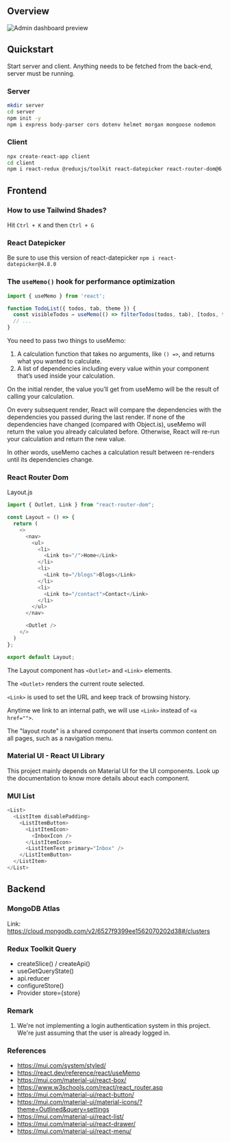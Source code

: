 ## Overview

![Admin dashboard preview](https://cdn.discordapp.com/attachments/1156979128948510793/1163159541387644928/image.png?ex=653e8fbd&is=652c1abd&hm=1b3cf4302e321146fca4d9bfefad79b8dd8549741748e77c7369de4f8b027dc9&)

## Quickstart

Start server and client. Anything needs to be fetched from the back-end, server must be running.

### Server

```bash
mkdir server
cd server
npm init -y
npm i express body-parser cors dotenv helmet morgan mongoose nodemon
```

### Client

```bash
npx create-react-app client
cd client
npm i react-redux @reduxjs/toolkit react-datepicker react-router-dom@6 @mui/material @emotion/react @emotion/styled @mui/icons-material @mui/x-data-grid  @nivo/core @nivo/bar @nivo/pie
```

## Frontend

### How to use Tailwind Shades?

Hit `Ctrl + K` and then `Ctrl + G` 

### React Datepicker

Be sure to use this version of react-datepicker `npm i react-datepicker@4.8.0`

### The `useMemo()` hook for performance optimization

```js
import { useMemo } from 'react';

function TodoList({ todos, tab, theme }) {
  const visibleTodos = useMemo(() => filterTodos(todos, tab), [todos, tab]);
  // ...
}
```
You need to pass two things to useMemo:

1. A calculation function that takes no arguments, like `() =>`, and returns what you wanted to calculate.
2. A list of dependencies including every value within your component that’s used inside your calculation.

On the initial render, the value you’ll get from useMemo will be the result of calling your calculation.

On every subsequent render, React will compare the dependencies with the dependencies you passed during the last render. If none of the dependencies have changed (compared with Object.is), useMemo will return the value you already calculated before. Otherwise, React will re-run your calculation and return the new value.

In other words, useMemo caches a calculation result between re-renders until its dependencies change.

### React Router Dom

Layout.js
```js
import { Outlet, Link } from "react-router-dom";

const Layout = () => {
  return (
    <>
      <nav>
        <ul>
          <li>
            <Link to="/">Home</Link>
          </li>
          <li>
            <Link to="/blogs">Blogs</Link>
          </li>
          <li>
            <Link to="/contact">Contact</Link>
          </li>
        </ul>
      </nav>

      <Outlet />
    </>
  )
};

export default Layout;
```
The Layout component has `<Outlet>` and `<Link>` elements.

The `<Outlet>` renders the current route selected.

`<Link>` is used to set the URL and keep track of browsing history.

Anytime we link to an internal path, we will use `<Link>` instead of `<a href="">`.

The "layout route" is a shared component that inserts common content on all pages, such as a navigation menu.

### Material UI - React UI Library

This project mainly depends on Material UI for the UI components. Look up the documentation to know more details about each component.

### MUI List

```js
<List>
  <ListItem disablePadding>
    <ListItemButton>
      <ListItemIcon>
        <InboxIcon />
      </ListItemIcon>
      <ListItemText primary="Inbox" />
    </ListItemButton>
  </ListItem>
</List>
```

## Backend

### MongoDB Atlas

Link: https://cloud.mongodb.com/v2/6527f9399ee1562070202d38#/clusters

### Redux Toolkit Query

- createSlice() / createApi()
- useGetQueryState()
- api.reducer
- configureStore()
- Provider store={store}

### Remark

1. We're not implementing a login authentication system in this project. We're just assuming that the user is already logged in.

### References

- https://mui.com/system/styled/
- https://react.dev/reference/react/useMemo
- https://mui.com/material-ui/react-box/
- https://www.w3schools.com/react/react_router.asp
- https://mui.com/material-ui/react-button/
- https://mui.com/material-ui/material-icons/?theme=Outlined&query=settings
- https://mui.com/material-ui/react-list/
- https://mui.com/material-ui/react-drawer/
- https://mui.com/material-ui/react-menu/